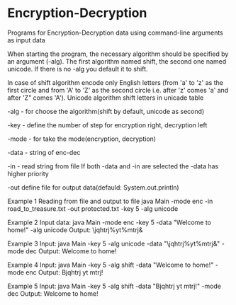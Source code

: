 # Encryption-Decryption

Programs for Encryption-Decryption data using command-line arguments as input data

When starting the program, the necessary algorithm should be specified by an argument (-alg). 
The first algorithm named shift, the second one named unicode. If there is no -alg you default it to shift.

In case of shift algorithm encode only English letters (from 'a' to 'z' as the first circle and from 'A' to 'Z' as 
the second circle i.e. after 'z' comes 'a' and after 'Z" comes 'A'). Unicode algorithm shift letters in unicade table
 
-alg - for choose the algorithm(shift by default, unicode as second)

-key - define the number of step for encryption right, decryption left

-mode - for take the mode(encryption, decryption)

-data - string of enc-dec

-in - read string from file
If both -data and -in are selected the -data has higher priority

-out define file for output data(defauld: System.out.println)

Example 1
Reading from file and output to file
java Main -mode enc -in road_to_treasure.txt -out protected.txt -key 5 -alg unicode

Example 2 
Input data:
java Main -mode enc -key 5 -data "Welcome to home!" -alg unicode
Output:
\jqhtrj%yt%mtrj&

Example 3
Input:
java Main -key 5 -alg unicode -data "\jqhtrj%yt%mtrj&" -mode dec
Output: 
Welcome to home!

Example 4
Input: 
java Main -key 5 -alg shift -data "Welcome to home!" -mode enc
Output:
Bjqhtrj yt mtrj!

Example 5
Input:
java Main -key 5 -alg shift -data "Bjqhtrj yt mtrj!" -mode dec
Output: 
Welcome to home!
